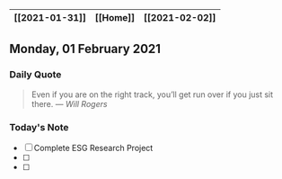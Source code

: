| [[2021-01-31]] | [[Home]] | [[2021-02-02]] |
| :------------: | :------: | :------------: |

## Monday, 01 February 2021

### Daily Quote
> Even if you are on the right track, you’ll get run over if you just sit there.
> &mdash; <cite>Will Rogers</cite>

### Today's Note

- [ ] Complete ESG Research Project
- [ ] 
- [ ] 